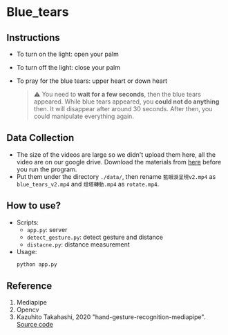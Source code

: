 # Blue_tears

## Instructions
- To turn on the light: open your palm
- To turn off the light: close your palm
- To pray for the blue tears: upper heart or down heart

	> :warning: 
	> You need to **wait for a few seconds**, then the blue tears appeared.
	> While blue tears appeared, you **could not do anything** then. It will disappear after around 30 seconds. After then, you could manipulate everything again.


## Data Collection
- The size of the videos are large so we didn't upload them here, all the video are on our google drive. Download the materials from [here](https://drive.google.com/drive/u/0/folders/12hI5uB_-W8tm1z1VPcJoLmeoTQmb6mGd) before you run the program.
- Put them under the directory `./data/`, then rename `藍眼淚呈現v2.mp4` as `blue_tears_v2.mp4` and `燈塔轉動.mp4` as `rotate.mp4`.


## How to use?
- Scripts: 
	- `app.py`: server
	- `detect_gesture.py`: detect gesture and distance
	- `distacne.py`: distance measurement
- Usage: 
	```bash
	python app.py
	```

## Reference
1. Mediapipe
2. Opencv
3. Kazuhito Takahashi, 2020 "hand-gesture-recognition-mediapipe". [Source code](https://github.com/Kazuhito00/hand-gesture-recognition-using-mediapipe)
